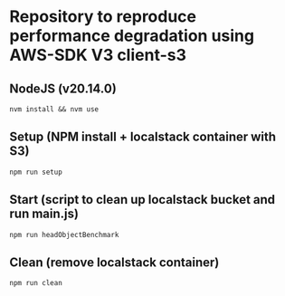 # Repository to reproduce performance degradation using AWS-SDK V3 client-s3
## NodeJS (v20.14.0)
```shell
nvm install && nvm use
```

## Setup (NPM install + localstack container with S3)
```shell
npm run setup
```

## Start (script to clean up localstack bucket and run main.js)
```shell
npm run headObjectBenchmark
```

## Clean (remove localstack container)
```shell
npm run clean
```